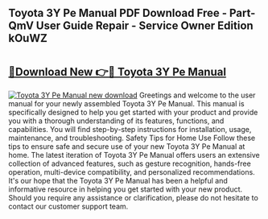 ## Toyota 3Y Pe Manual PDF Download Free - Part-QmV User Guide Repair - Service Owner Edition kOuWZ

# <h2><a href="http://bc54904.oget.top/?id=Toyota+3Y+Pe+Manual">🔗Download New 👉🔴 Toyota 3Y Pe Manual</a></h2>

[![Toyota 3Y Pe Manual new download](https://i.imgur.com/5g1atiW.png)](http://bc54904.oget.top/?id=Toyota+3Y+Pe+Manual)
Greetings and welcome to the user manual for your newly assembled Toyota 3Y Pe Manual. This manual is specifically designed to help you get started with your product and provide you with a thorough understanding of its features, functions, and capabilities. You will find step-by-step instructions for installation, usage, maintenance, and troubleshooting. Safety Tips for Home Use Follow these tips to ensure safe and secure use of your new Toyota 3Y Pe Manual at home. The latest iteration of Toyota 3Y Pe Manual offers users an extensive collection of advanced features, such as gesture recognition, hands-free operation, multi-device compatibility, and personalized recommendations. It's our hope that the Toyota 3Y Pe Manual has been a helpful and informative resource in helping you get started with your new product. Should you require any assistance or clarification, please do not hesitate to contact our customer support team.
